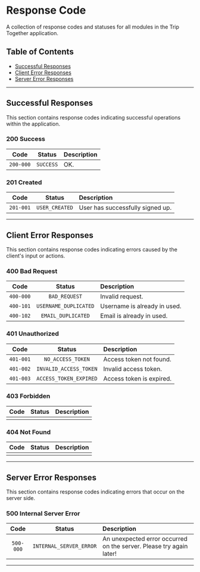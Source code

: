 # Response Code

A collection of response codes and statuses for all modules in the Trip Together application.

## Table of Contents

- [Successful Responses](#successful-responses)
- [Client Error Responses](#client-error-responses)
- [Server Error Responses](#server-error-responses)

---

## Successful Responses

This section contains response codes indicating successful operations within the application.

### 200 Success

|   Code    |  Status   | Description |
|:---------:|:---------:|:------------|
| `200-000` | `SUCCESS` | OK.         |

### 201 Created

|   Code    |     Status     | Description                      |
|:---------:|:--------------:|:---------------------------------|
| `201-001` | `USER_CREATED` | User has successfully signed up. |

---

## Client Error Responses

This section contains response codes indicating errors caused by the client's input or actions.

### 400 Bad Request

|   Code    |        Status         | Description                  |
|:---------:|:---------------------:|:-----------------------------|
| `400-000` |     `BAD_REQUEST`     | Invalid request.             |
| `400-101` | `USERNAME_DUPLICATED` | Username is already in used. |
| `400-102` |  `EMAIL_DUPLICATED`   | Email is already in used.    |

### 401 Unauthorized

|   Code    |         Status         | Description              |
|:---------:|:----------------------:|:-------------------------|
| `401-001` |   `NO_ACCESS_TOKEN`    | Access token not found.  |
| `401-002` | `INVALID_ACCESS_TOKEN` | Invalid access token.    |
| `401-003` | `ACCESS_TOKEN_EXPIRED` | Access token is expired. |

### 403 Forbidden

|   Code    |        Status         | Description                  |
|:---------:|:---------------------:|:-----------------------------|
|           |                       |                              |

### 404 Not Found

|   Code    |        Status         | Description                  |
|:---------:|:---------------------:|:-----------------------------|
|           |                       |                              |

---

## Server Error Responses

This section contains response codes indicating errors that occur on the server side.

### 500 Internal Server Error

|   Code    |         Status          | Description                                                         |
|:---------:|:-----------------------:|:--------------------------------------------------------------------|
| `500-000` | `INTERNAL_SERVER_ERROR` | An unexpected error occurred on the server. Please try again later! |

---